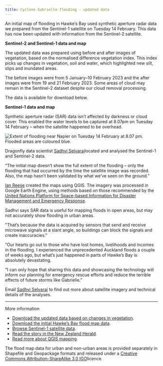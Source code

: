 ```yaml
---
title: Cyclone Gabrielle flooding - updated data
---
```


An initial map of flooding in Hawke’s Bay used synthetic aperture radar data we prepared from the Sentinel-1 satellite on Tuesday 14 February. This data has now been updated with information from the Sentinel-2 satellite.  

<!--more-->

**Sentinel-2 and Sentinel-1 data and map**

The updated data was prepared using before and after images of vegetation, based on the normalised difference vegetation index. This index picks up changes in vegetation, soil and water, which highlighted new silt, slips and inundated areas.

The before images were from 5 January–10 February 2023 and the after images were from 19 and 21 February 2023. Some areas of cloud may remain in the Sentinel-2 dataset despite our cloud removal processing.

The data is available for download below.

**Sentinel-1 data and map**

Synthetic aperture radar (SAR) data isn’t affected by darkness or cloud cover. This enabled the water levels to be captured at 8.07pm on Tuesday 14 February – when the satellite happened to be overhead.

![Extent of flooding near Napier on Tuesday 14 February at 8.07 pm. Flooded areas are coloured blue.](/news/2023-02-17-cyclone-gabrielle/napier-flooding.jpg)

Dragonfly data scientist [Sadhvi Selvaraj](/people/selvaraj-sadhvi.html)located and analysed the Sentinel-1 and Sentinel-2 data.

“The initial map doesn’t show the full extent of the flooding – only the flooding that had occurred by the time the satellite image was recorded. Also, the map hasn’t been validated by what we’ve seen on the ground.”

[Ian Reese](/people/reese-ian.html) created the maps using QGIS. The imagery was processed in Google Earth Engine, using methods based on those recommended by the [United Nations Platform for Space-based Information for Disaster Management and Emergency Response](https://www.unoosa.org/oosa/en/ourwork/un-spider/index.html).

Sadhvi says SAR data is useful for mapping floods in open areas, but may not accurately show flooding in urban areas.

"That’s because the data is acquired by sensors that send and receive microwave signals at a slant angle, so buildings can block the signals and create inaccuracies.”

“Our hearts go out to those who have lost homes, livelihoods and incomes in the flooding. I experienced the unprecedented Auckland floods a couple of weeks ago, but what’s just happened in parts of Hawke’s Bay is absolutely devastating.

"I can only hope that sharing this data and showcasing the technology will inform our planning for emergency rescue efforts and reduce the terrible effects of future storms like Gabrielle.”

Email [Sadhvi Selvaraj](mailto:sadhvi@dragonfly.co.nz) to find out more about satellite imagery and technical details of the analyses.

---
More information

* [Download the updated data based on changes in vegetation](s3://swa-flood-mapping/data/vector/HB_GISB/FAA_S1_S2_19-21Feb2023_noCloud_categorised_attrib.gpkg).
* [Download the initial Hawke’s Bay flood map data](https://files.dragonfly.co.nz/data/hawkes-bay-flood/hawkes-bay-flood-2023-02-14.zip).
* [Browse Sentinel-1 satellite data](https://apps.sentinel-hub.com/eo-browser/?zoom=11&lat=-39.59537&lng=176.71783&themeId=DEFAULT-THEME&visualizationUrl=https%3A%2F%2Fservices.sentinel-hub.com%2Fogc%2Fwms%2Ff2068f4f-3c75-42cf-84a1-42948340a846&datasetId=S1_AWS_IW_VVVH&fromTime=2023-02-14T00%3A00%3A00.000Z&toTime=2023-02-14T23%3A59%3A59.999Z&layerId=IW-DV-VV-DECIBEL-GAMMA0-RADIOMETRIC-TERRAIN-CORRECTED&demSource3D=%22MAPZEN%22).
* [Read the story in the New Zealand Herald](https://www.nzherald.co.nz/nz/cyclone-gabrielle-floods-first-satellite-images-shows-extent-of-hawkes-bay-flooding/TX5QMIEM2JBRTKSH5PKTTECTSE/).
* [Read more about QGIS mapping](news/2023-01-17-web-mapping-software.html).

The flood map data for urban and non-urban areas is provided separately in Shapefile and Geopackage formats and released under a [Creative Commons Attribution-ShareAlike 3.0 IGO](https://creativecommons.org/licenses/by-sa/3.0/igo/)licence.
